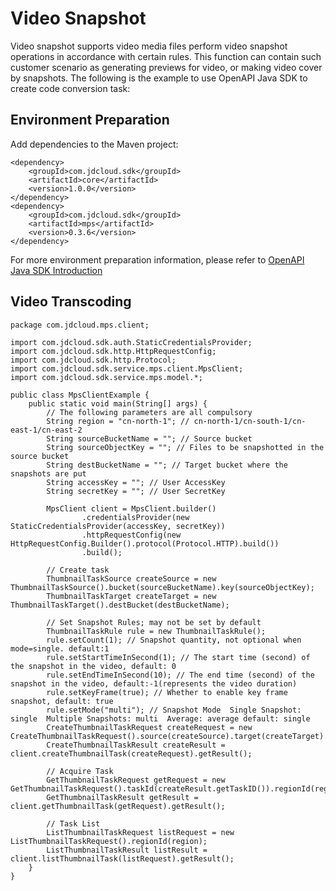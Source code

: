 # Video Snapshot

Video snapshot supports video media files perform video snapshot operations in accordance with certain rules. This function can contain such customer scenario as generating previews for video, or making video cover by snapshots. The following is the example to use OpenAPI Java SDK to create code conversion task:

## Environment Preparation

Add dependencies to the Maven project:

```
<dependency>
    <groupId>com.jdcloud.sdk</groupId>
    <artifactId>core</artifactId>
    <version>1.0.0</version>
</dependency>
<dependency>
    <groupId>com.jdcloud.sdk</groupId>
    <artifactId>mps</artifactId>
    <version>0.3.6</version>
</dependency>
```

For more environment preparation information, please refer to [OpenAPI Java SDK Introduction](https://docs.jdcloud.com/cn/sdk/java)

## Video Transcoding

```
package com.jdcloud.mps.client;

import com.jdcloud.sdk.auth.StaticCredentialsProvider;
import com.jdcloud.sdk.http.HttpRequestConfig;
import com.jdcloud.sdk.http.Protocol;
import com.jdcloud.sdk.service.mps.client.MpsClient;
import com.jdcloud.sdk.service.mps.model.*;

public class MpsClientExample {
    public static void main(String[] args) {
        // The following parameters are all compulsory
        String region = "cn-north-1"; // cn-north-1/cn-south-1/cn-east-1/cn-east-2
        String sourceBucketName = ""; // Source bucket
        String sourceObjectKey = ""; // Files to be snapshotted in the source bucket
        String destBucketName = ""; // Target bucket where the snapshots are put
        String accessKey = ""; // User AccessKey
        String secretKey = ""; // User SecretKey
   
        MpsClient client = MpsClient.builder()
                .credentialsProvider(new StaticCredentialsProvider(accessKey, secretKey))
                .httpRequestConfig(new HttpRequestConfig.Builder().protocol(Protocol.HTTP).build())
                .build();
   
        // Create task
        ThumbnailTaskSource createSource = new ThumbnailTaskSource().bucket(sourceBucketName).key(sourceObjectKey);
        ThumbnailTaskTarget createTarget = new ThumbnailTaskTarget().destBucket(destBucketName);
        
        // Set Snapshot Rules; may not be set by default
        ThumbnailTaskRule rule = new ThumbnailTaskRule();
        rule.setCount(1); // Snapshot quantity, not optional when mode=single. default:1
        rule.setStartTimeInSecond(1); // The start time (second) of the snapshot in the video, default: 0
        rule.setEndTimeInSecond(10); // The end time (second) of the snapshot in the video, default:-1(represents the video duration)
        rule.setKeyFrame(true); // Whether to enable key frame snapshot, default: true
        rule.setMode("multi"); // Snapshot Mode  Single Snapshot: single  Multiple Snapshots: multi  Average: average default: single
        CreateThumbnailTaskRequest createRequest = new CreateThumbnailTaskRequest().source(createSource).target(createTarget).rule(rule).regionId(region);
        CreateThumbnailTaskResult createResult = client.createThumbnailTask(createRequest).getResult();
   
        // Acquire Task
        GetThumbnailTaskRequest getRequest = new GetThumbnailTaskRequest().taskId(createResult.getTaskID()).regionId(region);
        GetThumbnailTaskResult getResult = client.getThumbnailTask(getRequest).getResult();
   
        // Task List
        ListThumbnailTaskRequest listRequest = new ListThumbnailTaskRequest().regionId(region);
        ListThumbnailTaskResult listResult = client.listThumbnailTask(listRequest).getResult();
    }
}
```
